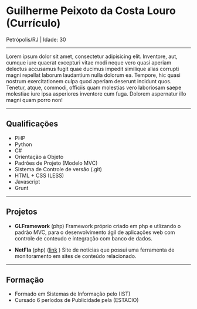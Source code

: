 # Guilherme Peixoto da Costa Louro (Currículo)
Petrópolis/RJ | Idade: 30

---

Lorem ipsum dolor sit amet, consectetur adipisicing elit. Inventore, aut, cumque iure quaerat excepturi vitae modi neque vero quasi aperiam delectus accusamus fugit quae ducimus impedit similique alias corrupti magni repellat laborum laudantium nulla dolorum ea. Tempore, hic quasi nostrum exercitationem culpa quod aperiam deserunt incidunt quos. Tenetur, atque, commodi, officiis quam molestias vero laboriosam saepe molestiae iure ipsa asperiores inventore cum fuga. Dolorem aspernatur illo magni quam porro non!

---

## Qualificações

* PHP
* Python
* C#
* Orientação a Objeto
* Padrões de Projeto (Modelo MVC)
* Sistema de Controle de versão (.git)
* HTML + CSS (LESS)
* Javascript
* Grunt

---

## Projetos

* **GLFramework** (php) 
	Framework próprio criado em php e utlizando o padrão MVC, para o desenvolvimento ágil de aplicações web com controle de conteudo e integração com banco de dados.

* **NetFla** (php) ([link](http://www.netfla.com.br) )
	Site de notícias que possui uma ferramenta de monitoramento em sites de conteúdo relacionado. 

---

## Formação 

* Formado em Sistemas de Informação pelo (IST) 
* Cursado 6 períodos de Publicidade pela (ESTACIO)